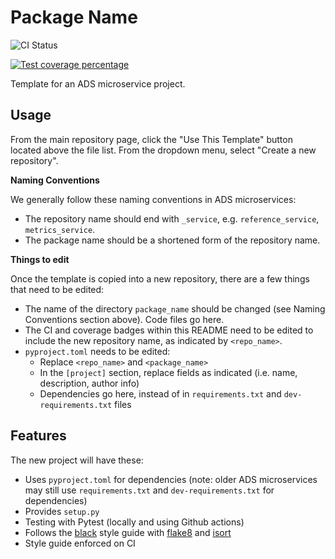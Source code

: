 # Package Name

<p align="center">

![CI Status](https://github.com/adsabs/<repo_name>/actions/workflows/ci.yml/badge.svg)

  <a href="https://codecov.io/gh/adsabs/<repo_name>">
    <img src="https://img.shields.io/codecov/c/github/adsabs/<repo_name>.svg?logo=codecov&logoColor=fff&style=flat-square" alt="Test coverage percentage">
  </a>
</p>

Template for an ADS microservice project. 

## Usage
From the main repository page, click the "Use This Template" button located above the file list. From the dropdown menu, select "Create a new repository". 

**Naming Conventions**

We generally follow these naming conventions in ADS microservices:
* The repository name should end with `_service`, e.g. `reference_service`, `metrics_service`.
* The package name should be a shortened form of the repository name.

**Things to edit**

Once the template is copied into a new repository, there are a few things that need to be edited:
* The name of the directory `package_name` should be changed (see Naming Conventions section above). Code files go here.
* The CI and coverage badges within this README need to be edited to include the new repository name, as indicated by `<repo_name>`.
* `pyproject.toml` needs to be edited:
    * Replace `<repo_name>` and `<package_name>` 
    * In the `[project]` section, replace fields as indicated (i.e. name, description, author info)
    * Dependencies go here, instead of in `requirements.txt` and `dev-requirements.txt` files

## Features

The new project will have these:

- Uses `pyproject.toml` for dependencies (note: older ADS microservices may still use `requirements.txt` and `dev-requirements.txt` for dependencies)
- Provides `setup.py`
- Testing with Pytest (locally and using Github actions)
- Follows the [black] style guide with [flake8] and [isort]
- Style guide enforced on CI





[black]: https://github.com/psf/black
[flake8]: https://pypi.org/project/flake8/
[isort]: https://pypi.org/project/isort/
[pre-commit]: https://pre-commit.com/
[gh-secrets]: https://help.github.com/en/actions/configuring-and-managing-workflows/creating-and-storing-encrypted-secrets
[codecov]: https://codecov.io/
[pypi]: https://pypi.org/
[create-pat]: https://github.com/settings/tokens/new?scopes=repo

